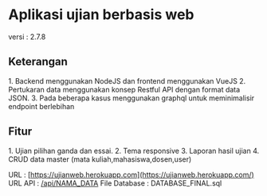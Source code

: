 <h1>Aplikasi ujian berbasis web</h1>
versi : 2.7.8

<h2>Keterangan</h2>
1. Backend menggunakan NodeJS dan frontend menggunakan VueJS 
2. Pertukaran data menggunakan konsep Restful API dengan format data JSON.
3. Pada beberapa kasus menggunakan graphql untuk meminimalisir endpoint berlebihan

<h2>Fitur</h2>
1. Ujian pilihan ganda dan essai.
2. Tema responsive
3. Laporan hasil ujian
4. CRUD data master (mata kuliah,mahasiswa,dosen,user)

URL : [https://ujianweb.herokuapp.com](https://ujianweb.herokuapp.com/)
URL API : [/api/NAMA_DATA](/api/NAMA_DATA)
File Database : DATABASE_FINAL.sql
